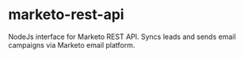 # marketo-rest-api
NodeJs interface for Marketo REST API. Syncs leads and sends email campaigns via Marketo email platform.
